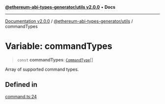 [**@ethereum-abi-types-generator/utils v2.0.0**](../README.md) • **Docs**

***

[Documentation v2.0.0](../../../packages.md) / [@ethereum-abi-types-generator/utils](../README.md) / commandTypes

# Variable: commandTypes

> `const` **commandTypes**: [`CommandType`](../../types/type-aliases/CommandType.md)[]

Array of supported command types.

## Defined in

[command.ts:24](https://github.com/niZmosis/ethereum-abi-types-generator/blob/34014c6ac1a58a7622fbd21e7421270aae38bf36/packages/utils/src/command.ts#L24)
